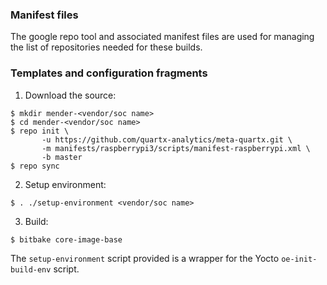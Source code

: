### Manifest files

The google repo tool and associated manifest files are used for managing the
list of repositories needed for these builds.


### Templates and configuration fragments
1. Download the source:
```shell
$ mkdir mender-<vendor/soc name>
$ cd mender-<vendor/soc name>
$ repo init \
       -u https://github.com/quartx-analytics/meta-quartx.git \
       -m manifests/raspberrypi3/scripts/manifest-raspberrypi.xml \
       -b master
$ repo sync
```

2. Setup environment:
```shell
$ . ./setup-environment <vendor/soc name>
```

3. Build:
```shell
$ bitbake core-image-base
```

The `setup-environment` script provided is a wrapper for the Yocto `oe-init-build-env` script.
